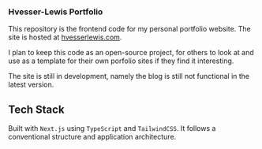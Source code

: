 ### Hvesser-Lewis Portfolio

This repository is the frontend code for my personal portfolio website. The site is hosted at [hvesserlewis.com](https://hvesserlewis.com).

I plan to keep this code as an open-source project, for others to look at and use as a template for their own porfolio sites if they find it interesting.

The site is still in development, namely the blog is still not functional in the latest version.

## Tech Stack

Built with `Next.js` using `TypeScript` and `TailwindCSS`. It follows a conventional structure and application architecture.
